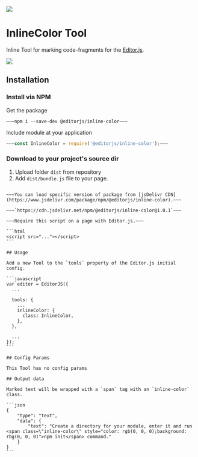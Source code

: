 ![](https://badgen.net/badge/Editor.js/v2.0/blue)

# InlineColor Tool

Inline Tool for marking code-fragments for the [Editor.js](https://ifmo.su/editor).

![](assets/example.gif)

## Installation

### Install via NPM

Get the package

```shell
~~~npm i --save-dev @editorjs/inline-color~~~
```

Include module at your application

```javascript
~~~const InlineColor = require('@editorjs/inline-color');~~~
```

### Download to your project's source dir

1. Upload folder `dist` from repository
2. Add `dist/bundle.js` file to your page.

````### Load from CDN~~~

~~~You can load specific version of package from [jsDelivr CDN](https://www.jsdelivr.com/package/npm/@editorjs/inline-color).~~~

~~~`https://cdn.jsdelivr.net/npm/@editorjs/inline-color@1.0.1`~~~

~~~Require this script on a page with Editor.js.~~~

```html
<script src="..."></script>
```

## Usage

Add a new Tool to the `tools` property of the Editor.js initial config.

```javascript
var editor = EditorJS({
  ...

  tools: {
    ...
    inlineColor: {
      class: InlineColor,
    },
  },

  ...
});
```

## Config Params

This Tool has no config params

## Output data

Marked text will be wrapped with a `span` tag with an `inline-color` class.

```json
{
	"type": "text",
	"data": {
		"text": "Create a directory for your module, enter it and run <span class=\"inline-color\" style="color: rgb(0, 0, 0);background: rbg(0, 0, 0)">npm init</span> command."
	}
}
```
````
